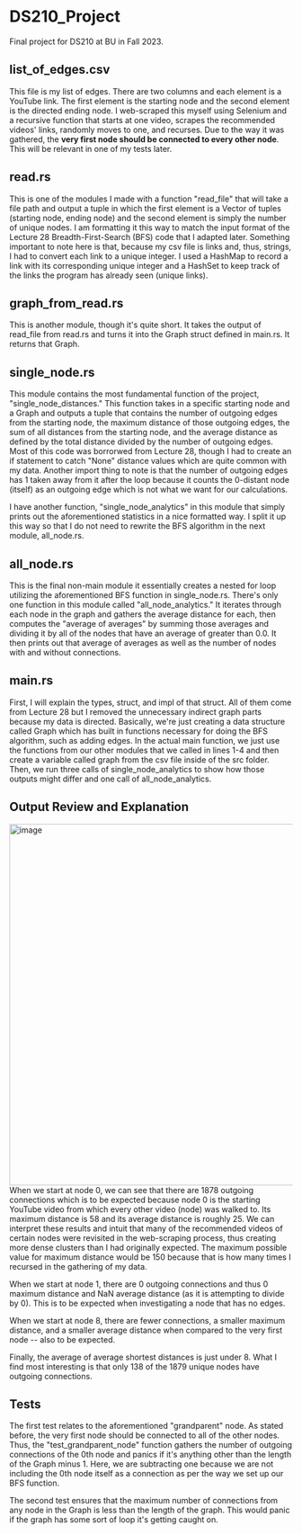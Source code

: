 # DS210_Project
Final project for DS210 at BU in Fall 2023.

## list_of_edges.csv
This file is my list of edges. There are two columns and each element is a YouTube link. The first element is the starting node and the second element is the directed ending node. I web-scraped this myself using Selenium and a recursive function that starts at one video, scrapes the recommended videos' links, randomly moves to one, and recurses. Due to the way it was gathered, the **very first node should be connected to every other node**. This will be relevant in one of my tests later.

## read.rs
This is one of the modules I made with a function "read_file" that will take a file path and output a tuple in which the first element is a Vector of tuples (starting node, ending node) and the second element is simply the number of unique nodes. I am formatting it this way to match the input format of the Lecture 28 Breadth-First-Search (BFS) code that I adapted later. Something important to note here is that, because my csv file is links and, thus, strings, I had to convert each link to a unique integer. I used a HashMap to record a link with its corresponding unique integer and a HashSet to keep track of the links the program has already seen (unique links).

## graph_from_read.rs
This is another module, though it's quite short. It takes the output of read_file from read.rs and turns it into the Graph struct defined in main.rs. It returns that Graph.

## single_node.rs
This module contains the most fundamental function of the project, "single_node_distances." This function takes in a specific starting node and a Graph and outputs a tuple that contains the number of outgoing edges from the starting node, the maximum distance of those outgoing edges, the sum of all distances from the starting node, and the average distance as defined by the total distance divided by the number of outgoing edges. Most of this code was borrorwed from Lecture 28, though I had to create an if statement to catch "None" distance values which are quite common with my data. Another import thing to note is that the number of outgoing edges has 1 taken away from it after the loop because it counts the 0-distant node (itself) as an outgoing edge which is not what we want for our calculations.

I have another function, "single_node_analytics" in this module that simply prints out the aforementioned statistics in a nice formatted way. I split it up this way so that I do not need to rewrite the BFS algorithm in the next module, all_node.rs.

## all_node.rs
This is the final non-main module it essentially creates a nested for loop utilizing the aforementioned BFS function in single_node.rs. There's only one function in this module called "all_node_analytics." It iterates through each node in the graph and gathers the average distance for each, then computes the "average of averages" by summing those averages and dividing it by all of the nodes that have an average of greater than 0.0. It then prints out that average of averages as well as the number of nodes with and without connections.

## main.rs
First, I will explain the types, struct, and impl of that struct. All of them come from Lecture 28 but I removed the unnecessary indirect graph parts because my data is directed. Basically, we're just creating a data structure called Graph which has built in functions necessary for doing the BFS algorithm, such as adding edges. In the actual main function, we just use the functions from our other modules that we called in lines 1-4 and then create a variable called graph from the csv file inside of the src folder. Then, we run three calls of single_node_analytics to show how those outputs might differ and one call of all_node_analytics.

## Output Review and Explanation
<img width="643" alt="image" src="https://github.com/hw03hw03/DS210_Project/assets/90813540/fe6794da-80ad-4ca7-a9d0-279c9a92997c">
When we start at node 0, we can see that there are 1878 outgoing connections which is to be expected because node 0 is the starting YouTube video from which every other video (node) was walked to. Its maximum distance is 58 and its average distance is roughly 25. We can interpret these results and intuit that many of the recommended videos of certain nodes were revisited in the web-scraping process, thus creating more dense clusters than I had originally expected. The maximum possible value for maximum distance would be 150 because that is how many times I recursed in the gathering of my data.

When we start at node 1, there are 0 outgoing connections and thus 0 maximum distance and NaN average distance (as it is attempting to divide by 0). This is to be expected when investigating a node that has no edges.

When we start at node 8, there are fewer connections, a smaller maximum distance, and a smaller average distance when compared to the very first node -- also to be expected.

Finally, the average of average shortest distances is just under 8. What I find most interesting is that only 138 of the 1879 unique nodes have outgoing connections. 

## Tests
The first test relates to the aforementioned "grandparent" node. As stated before, the very first node should be connected to all of the other nodes. Thus, the "test_grandparent_node" function gathers the number of outgoing connections of the 0th node and panics if it's anything other than the length of the Graph minus 1. Here, we are subtracting one because we are not including the 0th node itself as a connection as per the way we set up our BFS function.

The second test ensures that the maximum number of connections from any node in the Graph is less than the length of the graph. This would panic if the graph has some sort of loop it's getting caught on.
